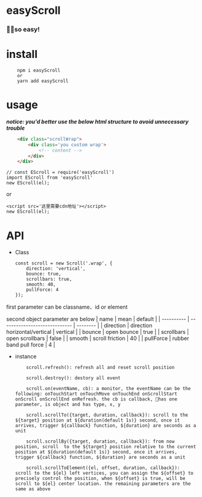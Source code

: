 # easyScroll

### so easy!

# install
```
    npm i easyScroll
    or
    yarn add easyScroll
```

# usage

***notice: you'd better use the below html structure to avoid unnecessary trouble***

```html
	<div class="scrollWrap">
		<div class='you custom wrap'>
			<!-- content -->
		</div>
	</div>
```



```
// const EScroll = require('easyScroll')
import EScroll from 'easyScroll'
new EScroll(el);
```

or 

```
<script src='这里需要cdn地址'></script>
new EScroll(el);
```

# API
* Class
	
	```
	const scroll = new Scroll('.wrap', {
		direction: 'vertical',
		bounce: true,
		scrollbars: true,
		smooth: 40,
		pullForce: 4
	});
	```

first parameter can be classname、id or element

second object parameter are below
 | name       | mean                          | default  |
 | ---------- | ----------------------------- | -------- |
 | direction  | direction horizontal/vertical | vertical |
 | bounce     | open bounce                   | true     |
 | scrollbars | open scrollbars               | false    |
 | smooth     | scroll friction               | 40       |
 | pullForce  | rubber band pull force        | 4        |
	

* instance

	```
		scroll.refresh(): refresh all and reset scroll position
	```
		
	```
		scroll.destroy(): destory all event
	```
	
	```
		scroll.on(eventName, cb): a monitor, the eventName can be the following: onTouchStart onTouchMove onTouchEnd onScrollStart onScroll onScrollEnd onRefresh. the cb is callback, has one parameter, is object and has type, x, y
	```
	
	```
		scroll.scrollTo({target, duration, callback}): scroll to the ${target} position at ${duration(default 1s)} second, once it arrives, trigger ${callback} function, ${duration} are seconds as a unit
	```
	
	```
		scroll.scrollBy({target, duration, callback}): from now position, scroll  to the ${target} position relative to the current position at ${duration(default 1s)} second, once it arrives, trigger ${callback} function, ${duration} are seconds as a unit
	```
	
	```
		scroll.scrollToElement({el, offset, duration, callback}): scroll to the ${el} left vertices, you can assign the ${offset} to precisely control the position, when ${offset} is true, will be scroll to ${el} center location. the remaining parameters are the same as above
	```
	


